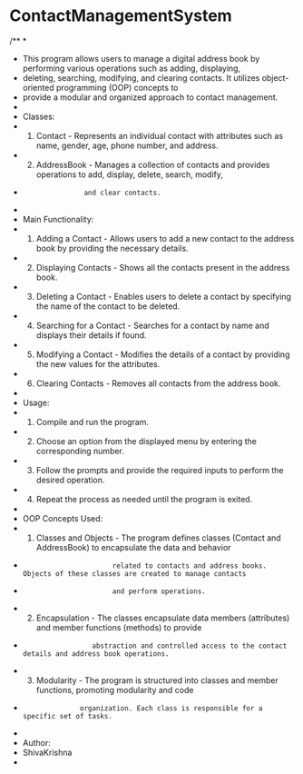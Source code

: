 # ContactManagementSystem

/**
 *
 * This program allows users to manage a digital address book by performing various operations such as adding, displaying,
 * deleting, searching, modifying, and clearing contacts. It utilizes object-oriented programming (OOP) concepts to
 * provide a modular and organized approach to contact  management.
 *
 * Classes:
 *   1. Contact - Represents an individual contact with attributes such as name, gender, age, phone number, and address.
 *   2. AddressBook - Manages a collection of contacts and provides operations to add, display, delete, search, modify,
 *                    and clear contacts.
 *
 * Main Functionality:
 *   1. Adding a Contact - Allows users to add a new contact to the address book by providing the necessary details.
 *   2. Displaying Contacts - Shows all the contacts present in the address book.
 *   3. Deleting a Contact - Enables users to delete a contact by specifying the name of the contact to be deleted.
 *   4. Searching for a Contact - Searches for a contact by name and displays their details if found.
 *   5. Modifying a Contact - Modifies the details of a contact by providing the new values for the attributes.
 *   6. Clearing Contacts - Removes all contacts from the address book.
 *
 * Usage:
 *   1. Compile and run the program.
 *   2. Choose an option from the displayed menu by entering the corresponding number.
 *   3. Follow the prompts and provide the required inputs to perform the desired operation.
 *   4. Repeat the process as needed until the program is exited.
 *
 * OOP Concepts Used:
 *   1. Classes and Objects - The program defines classes (Contact and AddressBook) to encapsulate the data and behavior
 *                           related to contacts and address books. Objects of these classes are created to manage contacts
 *                           and perform operations.
 *   2. Encapsulation - The classes encapsulate data members (attributes) and member functions (methods) to provide
 *                      abstraction and controlled access to the contact details and address book operations.
 *   3. Modularity - The program is structured into classes and member functions, promoting modularity and code
 *                   organization. Each class is responsible for a specific set of tasks.
 *
 * Author:
 *   ShivaKrishna
 * 



